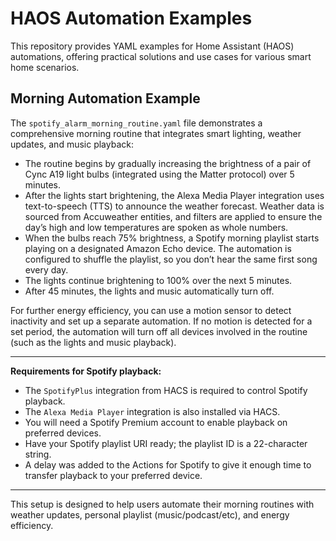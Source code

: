 # HAOS Automation Examples

This repository provides YAML examples for Home Assistant (HAOS) automations, offering practical solutions and use cases for various smart home scenarios.

## Morning Automation Example

The `spotify_alarm_morning_routine.yaml` file demonstrates a comprehensive morning routine that integrates smart lighting, weather updates, and music playback:

- The routine begins by gradually increasing the brightness of a pair of Cync A19 light bulbs (integrated using the Matter protocol) over 5 minutes.
- After the lights start brightening, the Alexa Media Player integration uses text-to-speech (TTS) to announce the weather forecast. Weather data is sourced from Accuweather entities, and filters are applied to ensure the day’s high and low temperatures are spoken as whole numbers.
- When the bulbs reach 75% brightness, a Spotify morning playlist starts playing on a designated Amazon Echo device. The automation is configured to shuffle the playlist, so you don’t hear the same first song every day.
- The lights continue brightening to 100% over the next 5 minutes.
- After 45 minutes, the lights and music automatically turn off.

For further energy efficiency, you can use a motion sensor to detect inactivity and set up a separate automation. If no motion is detected for a set period, the automation will turn off all devices involved in the routine (such as the lights and music playback).

---

**Requirements for Spotify playback:**

- The `SpotifyPlus` integration from HACS is required to control Spotify playback.
- The `Alexa Media Player` integration is also installed via HACS.
- You will need a Spotify Premium account to enable playback on preferred devices.
- Have your Spotify playlist URI ready; the playlist ID is a 22-character string.
- A delay was added to the Actions for Spotify to give it enough time to transfer playback to your preferred device.

---

This setup is designed to help users automate their morning routines with weather updates, personal playlist (music/podcast/etc), and energy efficiency.
